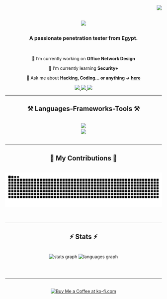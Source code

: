 <img align="right" src="https://visitor-badge.laobi.icu/badge?page_id=Abdelrahman0Sayed.Abdelrahman0Sayed" />

<h1 align="center">
    <img src="https://readme-typing-svg.herokuapp.com/?font=Righteous&size=35&center=true&vCenter=true&width=500&height=70&duration=4000&lines=Hi+There!+👋;+I'm+AxLucifer!;" />
</h1>

<h3 align="center">A passionate penetration tester from Egypt.</h3>

<br/>

<div align="center">
 
🔭 I’m currently working on **Office Network Design**
 
🌱 I’m currently learning **Security+**

💬 Ask me about **Hacking, Coding... or anything -> [here](https://github.com/Abdelrahman0Sayed/Abdelrahman0Sayed/issues/4)**


 </div>
 
<div align="center"> 
  <a href="mailto:abdelrahmansayed880@gmail.com">
    <img src="https://img.shields.io/badge/Gmail-333333?style=for-the-badge&logo=gmail&logoColor=red" />
  </a>
  <a href="https://www.linkedin.com/in/abdelrahman-sayed-94aa62248/" target="_blank">
    <img src="https://img.shields.io/badge/LinkedIn-0077B5?style=for-the-badge&logo=linkedin&logoColor=white" target="_blank" />
  </a>
  <a href="https://Abdelrahman0Sayed.github.io" target="_blank">
     <img src="https://img.shields.io/badge/Portfolio-FF5722?style=for-the-badge&logo=safari&logoColor=white" target="_blank" /> 
  </a>
</div>

 <hr/>
 
<h2 align="center">⚒️ Languages-Frameworks-Tools ⚒️</h2>
<br/>
<div align="center">
    <img src="https://skillicons.dev/icons?i=bootstrap,html,css,visualstudio,vscode,github,git" /><br>
    <img src="https://skillicons.dev/icons?i=python,javascript,cpp,c,bash,powershell,postgres,linux,replit" />
</div>

<br/>
<hr/>

<div align="center">
  <h2>🐍 My Contributions 🐍</h2>
  <br>
  <img alt="my contributions" src="https://raw.githubusercontent.com/Abdelrahman0Sayed/Abdelrahman0Sayed/output/github-contribution-grid-snake-dark.svg" />
  <br/><br/><br/>
</div>

<hr/>

<h2 align="center">⚡ Stats ⚡</h2>
<br>
<div align="center">
  <img src="https://github-readme-stats.vercel.app/api?username=Abdelrahman0Sayed&hide_title=false&hide_rank=false&show_icons=true&include_all_commits=true&count_private=true&disable_animations=false&theme=dracula&locale=en&hide_border=false" height="150" alt="stats graph"  />
  <img src="https://github-readme-stats.vercel.app/api/top-langs?username=Abdelrahman0Sayed&locale=en&hide_title=false&layout=compact&card_width=320&langs_count=5&theme=dracula&hide_border=false" height="150" alt="languages graph"  />
</div>


<br/><br/>

<hr/>

<br/>

<div align="center">
<a href='https://ko-fi.com/axlucifer' target='_blank'><img height='64' style='border:0px;height:64px;' src='https://storage.ko-fi.com/cdn/kofi1.png?v=3' border='0' alt='Buy Me a Coffee at ko-fi.com' /></a>
</div>

<br/>
